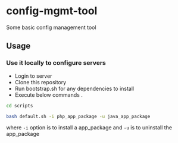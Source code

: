 # config-mgmt-tool
Some basic config management tool


## Usage

### Use it locally to configure servers

- Login to server
- Clone this repository
- Run bootstrap.sh for any dependencies to install
- Execute below commands . 

```sh
cd scripts

bash default.sh -i php_app_package -u java_app_package
```
where   `-i` option is to install a app_package and `-u` is to uninstall the app_package

